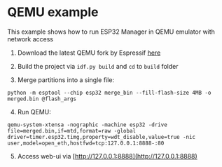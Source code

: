 # QEMU example

This example shows how to run ESP32 Manager in QEMU emulator with network access

1. Download the latest QEMU fork by Espressif [here](https://github.com/espressif/qemu/releases)

2. Build the project via `idf.py build` and `cd` to `build` folder

3. Merge partitions into a single file:

```
python -m esptool --chip esp32 merge_bin --fill-flash-size 4MB -o merged.bin @flash_args
```

4. Run QEMU:

```
qemu-system-xtensa -nographic -machine esp32 -drive file=merged.bin,if=mtd,format=raw -global driver=timer.esp32.timg,property=wdt_disable,value=true -nic user,model=open_eth,hostfwd=tcp:127.0.0.1:8888-:80
```

5. Access web-ui via [http://127.0.0.1:8888](http://127.0.0.1:8888)

